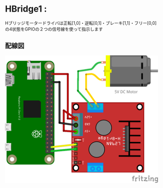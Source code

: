 # HBridge1 : 
Hブリッジモータードライバは正転[1,0]・逆転[0,1]・ブレーキ[1,1]・フリー[0,0]の4状態をGPIOの２つの信号線を使って指示します

## 配線図

![配線図](schematic.png "schematic")
